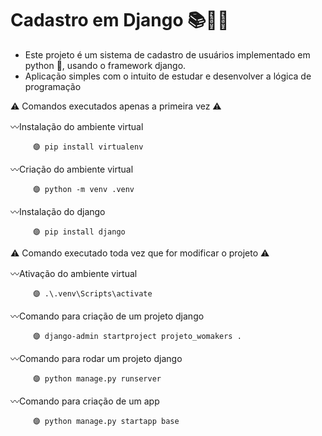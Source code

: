 # Cadastro em Django 📚👩‍🏫

- Este projeto é um sistema de cadastro de usuários implementado em python 🐍, usando o framework django.
- Aplicação simples com o intuito de estudar e desenvolver a lógica de programação


⚠ Comandos executados apenas a primeira vez ⚠

〰Instalação do ambiente virtual

         🟣 pip install virtualenv
   
    
〰Criação do ambiente virtual

         🟣 python -m venv .venv
   
    
〰Instalação do django

         🟣 pip install django

⚠ Comando executado toda vez que for modificar o projeto ⚠

〰Ativação do ambiente virtual
  
         🟣 .\.venv\Scripts\activate

〰Comando para criação de um projeto django 

         🟣 django-admin startproject projeto_womakers .

〰Comando para rodar um projeto django

         🟣 python manage.py runserver

〰Comando para criação de um app

         🟣 python manage.py startapp base